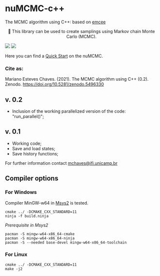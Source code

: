 # nuMCMC-c++
The MCMC algorithm using C++: based on <a href=https://emcee.readthedocs.io/en/stable/ >emcee</a>

<p align="center">🚀 This library can be used to create samplings using Markov chain Monte Carlo (MCMC).</p>

<img src="https://img.shields.io/static/v1?label=version&message=v0.2&color=blue&style=for-the-badge&logo=c++"/> <img src="https://img.shields.io/static/v1?label=license&message=MIT&color=blue&style=for-the-badge&logo=none"/>

Here you can find a <a href=https://marianochaves.github.io/mcmc.html>Quick Start</a> on the nuMCMC.

### Cite as:
Mariano Esteves Chaves. (2021). The MCMC algorithm using C++ (0.2). Zenodo. https://doi.org/10.5281/zenodo.5496330

## v. 0.2
* Inclusion of the working parallelized version of the code: "run_parallel()";

## v. 0.1
* Working code;
* Save and load states;
* Save history functions;

For further information contact mchaves@ifi.unicamp.br

## Compiler options

### For Windows

Compiler MinGW-w64 in [Msys2](https://www.msys2.org/) is tested.

```
cmake ../ -DCMAKE_CXX_STANDARD=11
ninja -f build.ninja
```

*Prerequisite in Msys2*
```
pacman -S mingw-w64-x86_64-cmake
pacman -S mingw-w64-x86_64-ninja
pacman -S --needed base-devel mingw-w64-x86_64-toolchain
```

### For Linux
```
cmake ../ -DCMAKE_CXX_STANDARD=11
make -j2
```